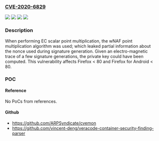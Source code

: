 ### [CVE-2020-6829](https://cve.mitre.org/cgi-bin/cvename.cgi?name=CVE-2020-6829)
![](https://img.shields.io/static/v1?label=Product&message=Firefox%20for%20Android&color=blue)
![](https://img.shields.io/static/v1?label=Product&message=Firefox&color=blue)
![](https://img.shields.io/static/v1?label=Version&message=%3C%2080%20&color=brighgreen)
![](https://img.shields.io/static/v1?label=Vulnerability&message=P-384%20and%20P-521%20vulnerable%20to%20an%20electro-magnetic%20side%20channel%20attack%20on%20signature%20generation&color=brighgreen)

### Description

When performing EC scalar point multiplication, the wNAF point multiplication algorithm was used; which leaked partial information about the nonce used during signature generation. Given an electro-magnetic trace of a few signature generations, the private key could have been computed. This vulnerability affects Firefox < 80 and Firefox for Android < 80.

### POC

#### Reference
No PoCs from references.

#### Github
- https://github.com/ARPSyndicate/cvemon
- https://github.com/vincent-deng/veracode-container-security-finding-parser


